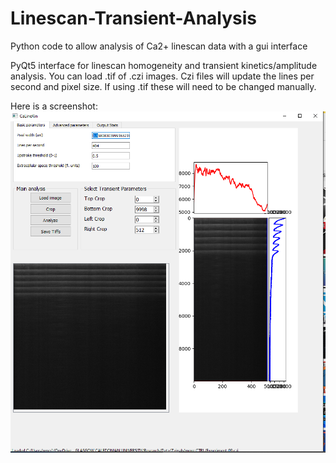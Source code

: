 # Linescan-Transient-Analysis
Python code to allow analysis of Ca2+ linescan data with a gui interface

PyQt5 interface for linescan homogeneity and transient kinetics/amplitude analysis. 
You can load .tif of .czi images. Czi files will update the lines per second and pixel size. 
If using .tif these will need to be changed manually. 

Here is a screenshot: ![Reference Image](https://github.com/niallmacq/Linescan-Transient-Analysis/blob/main/screenshots/Screenshot.PNG)
